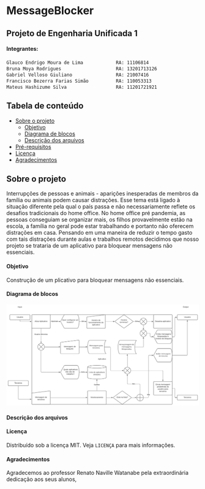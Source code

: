 # MessageBlocker

## Projeto de Engenharia Unificada 1

#### Integrantes: 

    Glauco Endrigo Moura de Lima            RA: 11106814
    Bruna Moya Rodrigues                    RA: 13201713126
    Gabriel Velloso Giuliano                RA: 21007416
    Francisco Bezerra Farias Simão          RA: 110053313
    Mateus Hashizume Silva                  RA: 11201721921
    
## Tabela de conteúdo
* [Sobre o projeto](Sobre-o-projeto)
   * [Objetivo](#Objetivo)
   * [Diagrama de blocos](#Diagrama-de-blocos)
   * [Descrição dos arquivos](#Descrição-dos-arquivos)
* [Pré-requisitos](#Pré-requisitos)
* [Licença](#Licença)
* [Agradecimentos](#Agradecimentos)

<!-- Sobre o projeto -->
## Sobre o projeto

Interrupções de pessoas e animais - aparições inesperadas de membros da família ou animais podem causar distrações. Esse tema está ligado à situação diferente  pela qual o país passa e não necessariamente reflete os desafios tradicionais do home office.  No home office pré pandemia, as pessoas conseguiam se organizar mais, os filhos provavelmente estão na escola, a família no geral pode estar trabalhando e portanto não oferecem distrações em casa.
Pensando em uma maneira de reduzir o tempo gasto com tais distrações durante aulas e trabalhos remotos decidimos que nosso projeto se trataria de um aplicativo para bloquear mensagens não essenciais.

<!-- Objetivo -->
#### Objetivo

Construção de um plicativo para bloquear mensagens não essenciais.

<!-- Diagrama de blocos -->
#### Diagrama de blocos

![HR](https://github.com/grupoEngU1/MessageBlocker/blob/main/Diagrama_de_blocos.png)

<!-- Diagrama de blocos -->
#### Descrição dos arquivos

<!-- Licença -->
#### Licença
Distribuído sob a licença MIT. Veja `LICENÇA` para mais informações.

<!-- Agradecimentos -->
#### Agradecimentos

Agradecemos ao professor Renato Naville Watanabe pela extraordinária dedicação aos seus alunos,  

